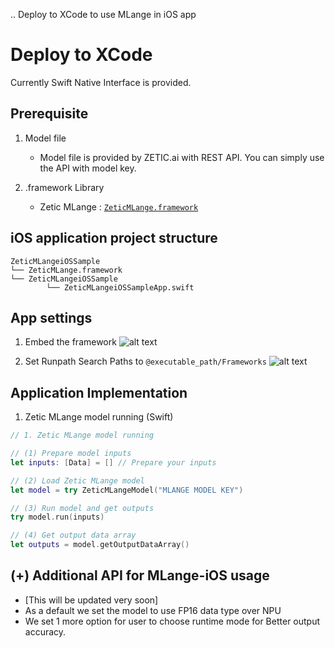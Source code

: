 .. Deploy to XCode to use MLange in iOS app

Deploy to XCode
========================

 Currently Swift Native Interface is provided.

## Prerequisite

1. Model file

    - Model file is provided by ZETIC.ai with REST API. You can simply use the API with model key.

2. .framework Library

    - Zetic MLange : [`ZeticMLange.framework`](https://github.com/zetic-ai/zetic_mlange_ios_sample)


## iOS application project structure

``` 
ZeticMLangeiOSSample
└── ZeticMLange.framework
└── ZeticMLangeiOSSample
        └── ZeticMLangeiOSSampleApp.swift
```


## App settings

1. Embed the framework
![alt text](mlange_xcode_app_setting_01.png)

2. Set Runpath Search Paths to `@executable_path/Frameworks`
![alt text](mlange_xcode_app_setting_02.png)


## Application Implementation

1. Zetic MLange model running (Swift)

``` swift
// 1. Zetic MLange model running

// (1) Prepare model inputs
let inputs: [Data] = [] // Prepare your inputs

// (2) Load Zetic MLange model
let model = try ZeticMLangeModel("MLANGE MODEL KEY")

// (3) Run model and get outputs
try model.run(inputs)

// (4) Get output data array
let outputs = model.getOutputDataArray()
```


## (+) Additional API for MLange-iOS usage

- [This will be updated very soon]
- As a default we set the model to use FP16 data type over NPU
- We set 1 more option for user to choose runtime mode for Better output accuracy.
